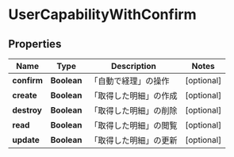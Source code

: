 

# UserCapabilityWithConfirm


## Properties

Name | Type | Description | Notes
------------ | ------------- | ------------- | -------------
**confirm** | **Boolean** | 「自動で経理」の操作 |  [optional]
**create** | **Boolean** | 「取得した明細」の作成 |  [optional]
**destroy** | **Boolean** | 「取得した明細」の削除 |  [optional]
**read** | **Boolean** | 「取得した明細」の閲覧 |  [optional]
**update** | **Boolean** | 「取得した明細」の更新 |  [optional]



